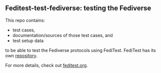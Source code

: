 ## Feditest-test-fediverse: testing the Fediverse

This repo contains:

* test cases,
* documentation/sources of those test cases, and
* test setup data

to be able to test the Fediverse protocols using FediTest. FediTest has its own [repository](https://github.com/fediverse-devnet/feditest).

For more details, check out [feditest.org](https://feditest.org/).

